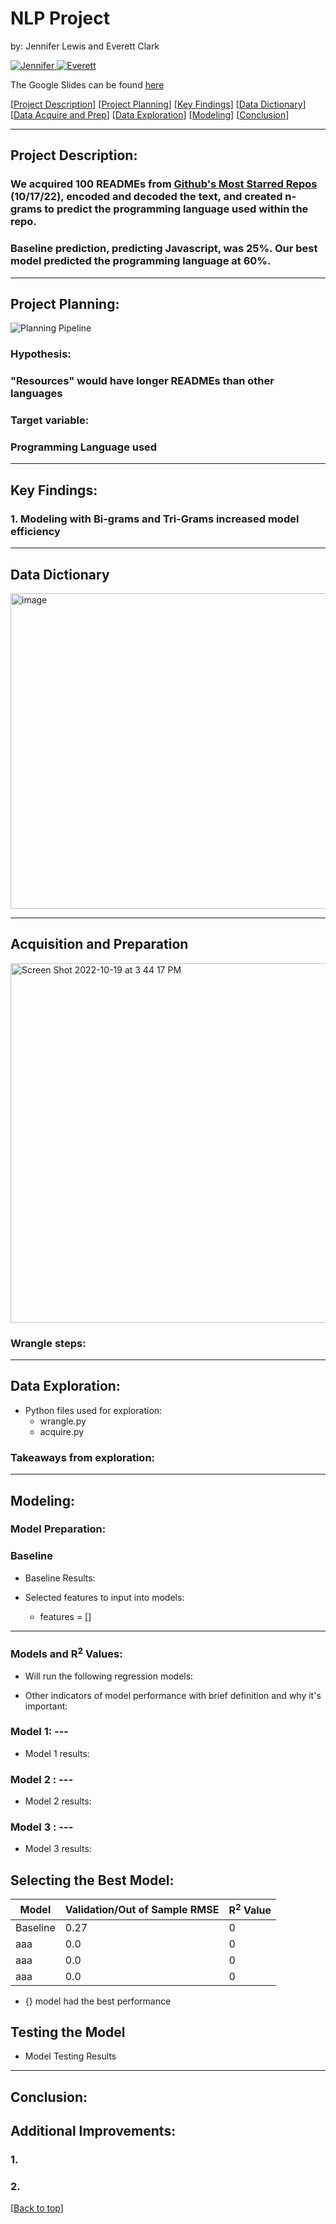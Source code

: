 # NLP Project

by: Jennifer Lewis and Everett Clark

<p>
  <a href="https://github.com/JenniferMLewis" target="_blank">
    <img alt="Jennifer" src="https://img.shields.io/github/followers/JenniferMLewis?label=Follow_Jennifer&style=social" />
  </a>
  <a href="https://github.com/etclark3" target="_blank">
    <img alt="Everett" src="https://img.shields.io/github/followers/etclark3?label=Follow_Everett&style=social" />
  </a>
</p>

The Google Slides can be found [here](https://docs.google.com/presentation/d/1ocxJPW4Q79RHn_NCmicGK0cq04c-JrwR7pw3hyGUMH0/edit?usp=sharing) 

[[Project Description](#project_description)]
[[Project Planning](#planning)]
[[Key Findings](#findings)]
[[Data Dictionary](#dictionary)]
[[Data Acquire and Prep](#wrangle)]
[[Data Exploration](#explore)]
[[Modeling](#model)]
[[Conclusion](#conclusion)]
___
## <a name="project_description"></a>Project Description:

### We acquired 100 READMEs from [Github's Most Starred Repos](https://github.com/search?l=%3Fspoken_language_code%3Den&p=11&q=stars%3A%3E10000&ref=advsearch&type=Repositories) (10/17/22), encoded and decoded the text, and created n-grams to predict the programming language used within the repo.

### Baseline prediction, predicting Javascript, was 25%. Our best model predicted the programming language at 60%.

***
## <a name="planning"></a>Project Planning: 

![Planning Pipeline](https://user-images.githubusercontent.com/98612085/196799270-7deb0ff8-078b-4b4b-9b9f-c96972429204.png)

        
### Hypothesis: 
### "Resources" would have longer READMEs than other languages


### Target variable: 
### Programming Language used

***
## <a name="findings"></a>Key Findings:
### 1. Modeling with Bi-grams and Tri-Grams increased model efficiency

***
## <a name="dictionary"></a>Data Dictionary  
<img width="505" alt="image" src="https://user-images.githubusercontent.com/98612085/196540690-c960f8aa-0907-4295-aa52-5e426709ea77.png">

***

## <a name="wrangle"></a>Acquisition and Preparation

<img width="575" alt="Screen Shot 2022-10-19 at 3 44 17 PM" src="https://user-images.githubusercontent.com/98612085/196800238-ca353653-5d11-467d-b883-04b3b8408dc4.png">


### Wrangle steps: 


*********************
## <a name="explore"></a>Data Exploration:
- Python files used for exploration:
    - wrangle.py 
    - acquire.py

### Takeaways from exploration:

***

## <a name="model"></a>Modeling:

### Model Preparation:

### Baseline
- Baseline Results: 
    

- Selected features to input into models:
    - features = []

***

### Models and R<sup>2</sup> Values:
- Will run the following regression models:

    

- Other indicators of model performance with brief definition and why it's important:

    
### Model 1: ---
- Model 1 results:


### Model 2 : ---
- Model 2 results:


### Model 3 : ---
- Model 3 results:


## Selecting the Best Model:

| Model | Validation/Out of Sample RMSE | R<sup>2</sup> Value |
| ---- | ----| ---- |
| Baseline | 0.27 | 0 |
| aaa | 0.0 | 0 |  
| aaa | 0.0 | 0 |  
| aaa | 0.0 | 0 |  

- {} model had the best performance


## Testing the Model

- Model Testing Results

***

## <a name="conclusion"></a>Conclusion:

## Additional Improvements:
### 1.
### 2.
[[Back to top](#top)]
